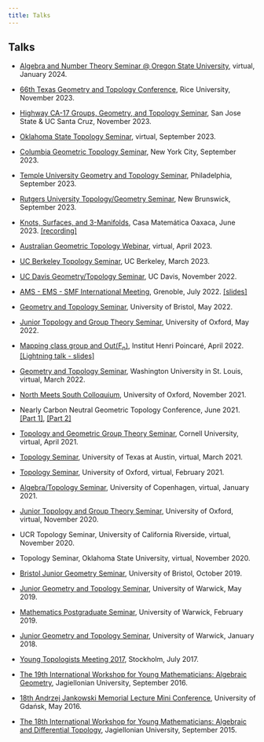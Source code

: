 ```yaml
---
title: Talks
---
```


## Talks
* [Algebra and Number Theory Seminar @ Oregon State University](https://math.oregonstate.edu/mathematics-news-events/all-events/tba-2024-01-23), virtual, January 2024.

* [66th Texas Geometry and Topology Conference](https://sites.google.com/view/tgtc-fall-2023/home), Rice University, November 2023.
  
* [Highway CA-17 Groups, Geometry, and Topology Seminar](https://sites.google.com/ucsc.edu/ggt/home), San Jose State & UC Santa Cruz, November 2023.

* [Oklahoma State Topology Seminar](https://www.mathdept.okstate.edu/announce/pdf/1506.pdf), virtual, September 2023.
  
* [Columbia Geometric Topology Seminar](http://www.math.columbia.edu/~gtseminar/), New York City, September 2023.

* [Temple University Geometry and Topology Seminar](https://math.temple.edu/events/seminars/geometry/2023/), Philadelphia, September 2023.

* [Rutgers University Topology/Geometry Seminar](https://www.math.rutgers.edu/news-events/seminars-colloquia-calendar/icalrepeat.detail/2023/09/12/12078/-/faces-of-the-thurston-norm-ball-dynamically-represented-by-multiple-distinct-flows), New Brunswick, September 2023.

* [Knots, Surfaces, and 3-Manifolds](https://www.birs.ca/events/2023/5-day-workshops/23w5031/schedule), Casa Matemática Oaxaca, June 2023. [[recording]](https://www.birs.ca/events/2023/5-day-workshops/23w5031/videos/watch/202306141100-Parlak.html)

* [Australian Geometric Topology Webinar](https://sites.google.com/view/agtw/home), virtual, April 2023.

* [UC Berkeley Topology Seminar](https://events.berkeley.edu/math/event/129800-topology-seminar-faces-of-the-thurston-norm-ball), UC Berkeley, March 2023.

* [UC Davis Geometry/Topology Seminar](https://www.math.ucdavis.edu/research/seminars?talk_id=6618), UC Davis, November 2022.

* [AMS -  EMS - SMF International Meeting](https://ams-ems-smf2022.inviteo.fr/index.php?onglet=10&paramAcces=&idUser=&emailUser=&acces=&paramToken=&paramSearch10-0=&paramCategory10-0=26+-+Combinatorial+and+Computational+Aspects+in+Topology), Grenoble, July 2022. [[slides]](files/Teich_via_Fox.pdf)

* [Geometry and Topology Seminar](https://www.bristolmathsresearch.org/seminar/tba-35/), University of Bristol, May 2022.

* [Junior Topology and Group Theory Seminar](https://www.maths.ox.ac.uk/node/60337), University of Oxford, May 2022.

* [Mapping class group and Out(F<sub>n</sub>)](https://indico.math.cnrs.fr/event/6575/), Institut Henri Poincaré, April 2022. [[Lightning talk - slides]](files/aboutVeeringGitHub.pdf)

* [Geometry and Topology Seminar](https://math.wustl.edu/events/geometry-and-topology-seminar-tba-0), Washington University in St. Louis, virtual, March 2022.

* [North Meets South Colloquium](https://www.maths.ox.ac.uk/node/39897), University of Oxford, November 2021.

* Nearly Carbon Neutral Geometric Topology Conference, June 2021. [[Part 1]](https://www.youtube.com/watch?v=GP6hWM8OPmc), [[Part 2]](https://www.youtube.com/watch?v=XLFWPPNrpiA)

* [Topology and Geometric Group Theory Seminar](http://pi.math.cornell.edu/m/node/10595), Cornell University, virtual, April 2021.

* [Topology Seminar](https://sites.cns.utexas.edu/topology/home),  University of Texas at Austin, virtual, March 2021.

* [Topology Seminar](https://www.maths.ox.ac.uk/node/60908),  University of Oxford, virtual, February 2021.

* [Algebra/Topology Seminar](https://www.math.ku.dk/english/calendar/events/algebratopology-seminar-11012021/),  University of Copenhagen, virtual, January 2021.

* [Junior Topology and Group Theory Seminar](https://www.maths.ox.ac.uk/node/37394),  University of Oxford, virtual, November 2020.

* UCR Topology Seminar, University of California Riverside, virtual, November 2020.

* Topology Seminar, Oklahoma State University, virtual, November 2020.

* [Bristol Junior Geometry Seminar](https://sites.google.com/view/brijges/home), University of Bristol, October 2019.

* [Junior Geometry and Topology Seminar](https://warwick.ac.uk/fac/sci/maths/research/events/seminars/areas/dagger/2018-2019/), University of Warwick, May 2019.

* [Mathematics Postgraduate Seminar](https://warwick.ac.uk/fac/sci/maths/research/events/seminars/areas/postgraduate/2018-19/), University of Warwick, February 2019.

* [Junior Geometry and Topology Seminar](https://warwick.ac.uk/fac/sci/maths/research/events/seminars/areas/dagger/2017-2018), University of Warwick, January 2018.

* [Young Topologists Meeting 2017](https://www.math-stockholm.se/polopoly_fs/1.741070.1600689645!/bookletYTM.pdf),  Stockholm, July 2017.

* [The 19th International Workshop for Young Mathematicians: Algebraic Geometry](http://kmsuj.im.uj.edu.pl/workshop2016/index.php.html), Jagiellonian University, September 2016.

* [18th Andrzej Jankowski Memorial Lecture Mini Conference](https://mat.ug.edu.pl/archiwum/ajml-2016-mini/), University of Gdańsk,  May 2016.

* [The 18th International Workshop for Young Mathematicians: Algebraic and Differential Topology](http://kmsuj.im.uj.edu.pl/workshop2015/index.php.html), Jagiellonian University, September 2015.
